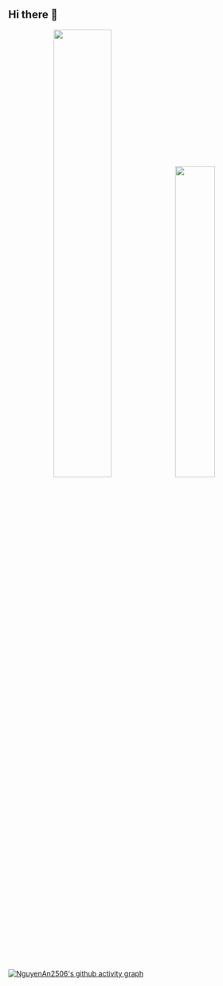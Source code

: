 ## Hi there 👋

<!--
**NguyenAn2506/NguyenAn2506** is a ✨ _special_ ✨ repository because its `README.md` (this file) appears on your GitHub profile.

Here are some ideas to get you started:

- 🔭 I’m currently working on ...
- 🌱 I’m currently learning ...
- 👯 I’m looking to collaborate on ...
- 🤔 I’m looking for help with ...
- 💬 Ask me about ...
- 📫 How to reach me: ...
- 😄 Pronouns: ...
- ⚡ Fun fact: ...
-->

<p align="center">
  <img width="48%" src="https://github-readme-stats.vercel.app/api?username=NguyenAn2506&show_icons=true&hide_border=false&show_owner=true&title_color=ff6e96&theme=tokyonight&layout=compact" />
  <img width="40%" src="https://github-readme-stats.vercel.app/api/top-langs/?username=NguyenAn2506&theme=tokyonight&custom_title=Top%20Languages&hide_border=false&layout=compact" />
</p>

<!-- GitHub Activity Graph -->
[![NguyenAn2506's github activity graph](https://github-readme-activity-graph.vercel.app/graph?username=NguyenAn2506&theme=tokyo-night)](https://github.com/Ashutosh00710/github-readme-activity-graph)




